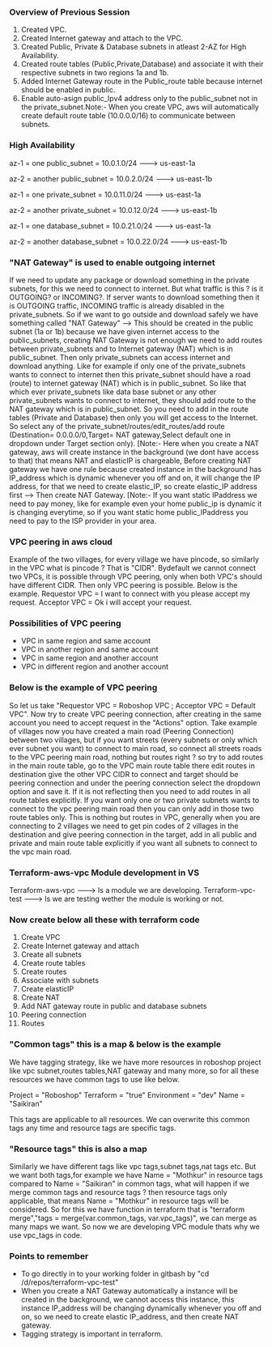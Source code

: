### Overview of Previous Session
1. Created VPC.
2. Created Internet gateway and attach to the VPC.
3. Created Public, Private & Database subnets in atleast 2-AZ for High Availability.
4. Created route tables (Public,Private,Database) and associate it with their respective subnets in two 
   regions 1a and 1b.
5. Added Internet Gateway route in the Public_route table because internet should be enabled in public.
6. Enable auto-asign public_Ipv4 address only to the public_subnet not in the private_subnet.Note:- When you
   create VPC, aws will automatically create default route table (10.0.0.0/16) to communicate between subnets.

### High Availability
az-1 = one public_subnet     = 10.0.1.0/24 ---> us-east-1a

az-2 = another public_subnet = 10.0.2.0/24 ---> us-east-1b

az-1 = one private_subnet     = 10.0.11.0/24 ---> us-east-1a

az-2 = another private_subnet = 10.0.12.0/24 ---> us-east-1b

az-1 = one database_subnet     = 10.0.21.0/24 ---> us-east-1a

az-2 = another database_subnet = 10.0.22.0/24 ---> us-east-1b

### "NAT Gateway" is used to enable outgoing internet
If we need to update any package or download something in the private subnets, for this we need to connect to internet. But what traffic is this ? is it OUTGOING? or INCOMING?. If server wants to download something then it is OUTGOING traffic, INCOMING traffic is already disabled in the private_subnets. So if we want to go outside and download safely we have something called "NAT Gateway" --> This should be created in the public subnet (1a or 1b) because we have given internet access to the public_subnets, creating NAT Gateway is not enough we need to add routes between private_subnets and to Internet gateway (NAT) which is in public_subnet. Then only private_subnets can access internet and download anything. Like for example if only one of the private_subnets wants to connect to internet then this private_subnet should have a road (route) to internet gateway (NAT) which is in public_subnet. So like that which ever private_subnets like data base subnet or any other private_subnets wants to connect to internet, they should add route to the NAT gateway which is in public_subnet. So you need to add in the route tables (Private and Database) then only you will get access to the Internet. So select any of the private_subnet/routes/edit_routes/add route (Destination= 0.0.0.0/0,Target= NAT gateway,Select default one in dropdown under Target section only). [Note:- Here when you create a NAT gateway, aws will create instance in the background (we dont have access to that) that means NAT and elasticIP is chargeable, Before creating NAT gateway we have one rule because created instance in the background has IP_address which is dynamic whenever you off and on, it will change the IP address, for that we need to create elastic_IP, so create elastic_IP address first --> Then create NAT Gateway. [Note:- If you want static IPaddress we need to pay money, like for example even your home public_ip is dynamic it is changing everytime, so if you want static home public_IPaddress you need to pay to the ISP provider in your area.

### VPC peering in aws cloud
Example of the two villages, for every village we have pincode, so similarly in the VPC what is pincode ? 
That is "CIDR". Bydefault we cannot connect two VPCs, it is possible through VPC peering, only when both 
VPC's should have different CIDR. Then only VPC peering is possible. Below is the example.
Requestor VPC = I want to connect with you please accept my request.
Acceptor VPC  = Ok i will accept your request.

### Possibilities of VPC peering
- VPC in same region and same account
- VPC in another region and same account
- VPC in same region and another account
- VPC in different region and another account

### Below is the example of VPC peering
So let us take "Requestor VPC = Roboshop VPC ; Acceptor VPC = Default VPC". Now try to create VPC peering connection, after creating in the same account you need to accept request in the "Actions" option. Take example of villages now you have created a main road (Peering Connection) between two villages, but if you want streets (every subnets or only which ever subnet you want) to connect to main road, so connect all streets roads to the VPC peering main road, nothing but routes right ? so try to add routes in the main route table, go to the VPC main route table there edit routes in destination give the other VPC CIDR to connect and target should be peering connection and under the peering connection select the dropdown option and save it. If it is not reflecting then you need to add routes in all route tables explicitly. If you want only one or two private subnets wants to connect to the vpc peering main road then you can only add in those two route tables only. This is nothing but routes in VPC, generally when you are connecting to 2 villages we need to get pin codes of 2 villages in the destination and give peering connection in the target, add in all public and private and main route table explicitly if you want all subnets to connect to the vpc main road.

### Terraform-aws-vpc Module development in VS
Terraform-aws-vpc ---> Is a module we are developing.
Terraform-vpc-test ---> Is we are testing wether the module is working or not.

### Now create below all these with terraform code
1. Create VPC
2. Create Internet gateway and attach
3. Create all subnets
4. Create route tables
5. Create routes
6. Associate with subnets
7. Create elasticIP
8. Create NAT
9. Add NAT gateway route in public and database subnets
10. Peering connection
11. Routes

### "Common tags" this is a map & below is the example
We have tagging strategy, like we have more resources in roboshop project like vpc subnet,routes tables,NAT gateway and many more, so for all these resources we have common tags to use like below.

Project = "Roboshop"
Terraform = "true"
Environment = "dev" 
Name = "Saikiran"

This tags are applicable to all resources. We can overwrite this common tags any time and resource tags are specific tags.

### "Resource tags" this is also a map
Similarly we have different tags like vpc tags,subnet tags,nat tags etc. But we want both tags,for example we have Name = "Mothkur" in resource tags compared to Name = "Saikiran" in common tags, what will happen if we merge common tags and resource tags ? then resource tags only applicable, that means Name = "Mothkur" in resource tags will be considered. So for this we have function in terraform that is "terraform merge","tags = merge(var.common_tags, var.vpc_tags)", we can merge as many maps we want. So now we are developing VPC module thats why we use vpc_tags in code.

### Points to remember
- To go directly in to your working folder in gitbash by "cd /d/repos/terraform-vpc-test"
- When you create a NAT Gateway automatically a instance will be created in the background, we cannot access
  this instance, this instance IP_address will be changing dynamically whenever you off and on, so we need to
  create elastic IP_address, and then create NAT gateway.
- Tagging strategy is important in terraform.
